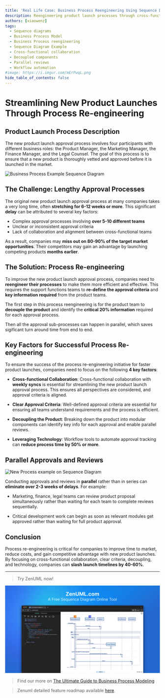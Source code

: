 ```yaml
---
title: 'Real Life Case: Business Process Reengineering Using Sequence Diagram'
description: Reengineering product launch processes through cross-functional collaboration, clear criteria, decoupling components, and workflow automation can reduce time-to-market by 40-60%
authors: [xiaowenz]
tags:
  - Sequence diagrams
  - Business Process Model
  - Business Process reengineering
  - Sequence Diagram Example
  - Cross-functional collaboration
  - Decoupled components
  - Parallel reviews
  - Workflow automation
#image: https://i.imgur.com/mErPwqL.png
hide_table_of_contents: false
---
```


# **Streamlining New Product Launches Through Process Re-engineering**

## Product Launch Process Description

The new product launch approval process involves four participants with different business roles: the Product Manager, the Marketing Manager, the Finance Manager, and the Legal Counsel. The goal of this process is to ensure that a new product is thoroughly vetted and approved before it is launched in the market.

<!-- truncate -->

![Business Process Example Sequence Diagram](https://cdn.sa.net/2024/02/17/NPQSWG6p3ZUuqcb.png)

## The Challenge: Lengthy Approval Processes

The original new product launch approval process at many companies takes a very long time, often **stretching for 6-12 weeks or more**. This significant **delay** can be attributed to several key factors:

- Complex approval processes involving **over 5-10 different teams**
- Unclear or inconsistent approval criteria
- Lack of collaboration and alignment between cross-functional teams

As a result, companies may **miss out on 80-90% of the target market opportunities**. Their competitors may gain an advantage by launching competing products **months earlier**.

## The Solution: Process Re-engineering

To improve the new product launch approval process, companies need to **reengineer their processes** to make them more efficient and effective. This requires the support functions teams to **re-define the approval criteria** and **key information required** from the product teams.

The first step in this process reengineering is for the product team to **decouple the product** and identify the **critical 20% information** required for each approval process.

Then all the approval sub-processes can happen in parallel, which saves sigificant turn around time from end to end.

## Key Factors for Successful Process Re-engineering

To ensure the success of the process re-engineering initiative for faster product launches, companies need to focus on the following **4 key factors**:

- **Cross-functional Collaboration**: Cross-functional collaboration with **weekly syncs** is essential for streamlining the new product launch approval process. This ensures all perspectives are considered, and approval criteria is aligned.

- **Clear Approval Criteria**: Well-defined approval criteria are essential for ensuring all teams understand requirements and the process is efficient.

- **Decoupling the Product**: Breaking down the product into modular components can identify key info for each approval and enable parallel reviews.

- **Leveraging Technology**: Workflow tools to automate approval tracking can **reduce process time by 50% or more**.

## Parallel Approvals and Reviews

![New Process example on Sequence Diagram](https://cdn.sa.net/2024/02/17/tl6ImzcZJfe7Lhy.png)

Conducting approvals and reviews in **parallel** rather than in series can **eliminate over 2-3 weeks of delays**. For example:

- Marketing, finance, legal teams can review product proposal simultaneously rather than waiting for each team to complete reviews sequentially.

- Critical development work can begin as soon as relevant modules get approved rather than waiting for full product approval.

## Conclusion

Process re-engineering is critical for companies to improve time to market, reduce costs, and gain competitive advantage with new product launches. By focusing on cross-functional collaboration, clear criteria, decoupling, and technology, companies can **slash launch timelines by 40-60%**.

---

> Try ZenUML now!

[![ZenUML: The Best Diagram Plugin for Confluence](../../static/img/og-image.png)](https://app.zenuml.com)

> Find our more on [The Ultimate Guide to Business Process Modeling](/docs/concepts-and-methodologies/business-process-modelling-guide)

> Zenuml detailed feature roadmap available [here](/roadmap).
